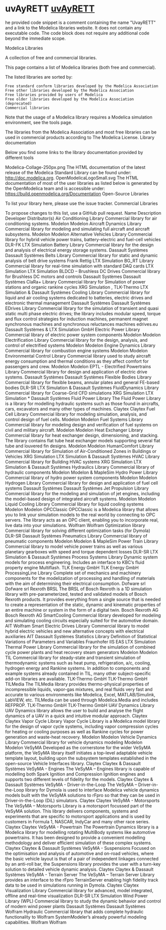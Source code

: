 # uvAyRETT [uvAyRETT]("https://modelica.org/libraries/")

he provided code snippet is a comment containing the name "UvayRETT" and a link to the Modelica libraries website. It does not contain any executable code. The code block does not require any additional code beyond the immediate scope.

Modelica Libraries

A collection of free and commercial libraries.

This page contains a list of Modelica libraries (both free and commercial).

The listed libraries are sorted by:

    Free standard conform libraries developed by the Modelica Association
    Free other libraries developed by the Modelica Association
    Free libraries provided by users of Modelica
    Free older libraries developed by the Modelica Association (deprecated)
    Commercial libraries

Note that the usage of a Modelica library requires a Modelica simulation environment, see the tools page.

The libraries from the Modelica Association and most free libraries can be used in commercial products according to The Modelica License.
Library documentation

Below you find some links to the library documentation provided by different tools
	
Modelica-Collage-250px.png 	The HTML documentation of the latest release of the Modelica Standard Library can be found under: http://doc.modelica.org.
OpenModelicaLogoSmall.svg 	The HTML documentation of most of the user libraries as listed below is generated by the OpenModelica team and is accessible under: https://build.openmodelica.org/Documentation
Open-Source Libraries

To list your library here, please use the issue tracker.
Commercial Libraries

To propose changes to this list, use a GitHub pull request.
Name 	Description 	Developer 	Distributor(s)
Air Conditioning Library 	Commercial library for air conditioning systems. 	Modelon 	Modelon
Aircraft Dynamics Library 	Commercial library for modeling and simulating full aircraft and aircraft subsystems. 	Modelon 	Modelon
Alternative Vehicles Library 	Commercial library for hybrid vehicle power trains, battery-electric and fuel-cell vehicles 	DLR-FK 	LTX Simulation
Battery Library 	Commercial library for the design and analysis of electrical energy storage systems. 	Dassault Systèmes 	Dassault Systèmes
Belts Library 	Commercial library for static and dynamic analysis of belt drive systems 	Frank Rettig 	LTX Simulation
BG_RT Library 	Commercial library for real-time simulation with standard DAQ cards 	LTX Simulation 	LTX Simulation
BLDCD – Brushless DC Drives 	Commercial library for Brushless DC motors and controls 	Dassault Systèmes 	Dassault Systèmes
ClaRa+ Library 	Commercial library for Simulation of power stations and organic rankine cycles 	XRG Simulation , TLK-Thermo 	LTX Simulation & Dassault Systèmes
Cooling Library 	Commercial library for liquid and air cooling systems dedicated to batteries, electric drives and electronic thermal management 	Dassault Systèmes 	Dassault Systèmes
EDrives Library 	Commercial library for the simulation of transient and quasi static multi phase electric drives; the library includes modular speed, torque and flux control strategies for induction machines, permanent magnet synchronous machines and synchronous reluctances machines 	edrives.eu 	Dassault Systèmes & LTX Simulation GmbH
Electric Power Library 	Commercial library of electric power system components 	Modelon 	Modelon
Electrification Library 	Commercial library for the design, analysis, and control of electrified systems 	Modelon 	Modelon
Engine Dynamics Library 	Commercial library for combustion engine systems 	Modelon 	Modelon
Environmental Control Library 	Commercial library used to study aircraft energy consumption and thermal conditions as they affect comfort for passengers and crew. 	Modelon 	Modelon
EPTL - Electrified Powertrains Library 	Commercial library for design and application of electric drive systems. 	Dassault Systèmes 	Dassault Systèmes
Flexible Bodies Library 	Commercial library for flexible beams, annular plates and general FE-based bodies 	DLR-SR 	LTX Simulation & Dassault Systèmes
FluidDynamics Library 	Commercial library for Coarse-Grid CFD simulations 	XRG Simulation 	LTX Simulation * Dassault Systèmes
Fluid Power Library 	The Fluid Power Library is a library for modelling hydraulic systems such as those found in aircrafts, cars, excavators and many other types of machines. 	Claytex 	Claytex
Fuel Cell Library 	Commercial library for modeling simulation, analysis, and control design of fuel cells. 	Modelon 	Modelon
Fuel Systems Library 	Commercial library for modeling design and verification of fuel systems on civil and military aircraft. 	Modelon 	Modelon
Heat Exchanger Library 	Commercial library for heat exchanger design, dimensioning, and stacking. The library contains flat tube heat exchanger models supporting several flat tube and louvered fin designs. 	Modelon 	Modelon
HumanComfort Library 	Commercial library for Simulation of Air-Conditioned Zones in Buildings or Vehicles 	XRG Simulation 	LTX Simulation & Dassault Systèmes
HVAC Library 	Commercial library for Building HVAC systems 	XRG Simulation 	LTX Simulation & Dassault Systèmes
Hydraulics Library 	Commercial library of hydraulic components 	Modelon 	Modelon & MapleSim
Hydro Power Library 	Commercial library of hydro power system components 	Modelon 	Modelon
Hydrogen Library 	Commercial library for design and application of fuel cell systems 	Dassault Systèmes 	Dassault Systèmes
Jet Propulsion Library 	Commercial library for the modeling and simulation of jet engines, including the model-based design of integrated aircraft systems. 	Modelon 	Modelon
Liquid Cooling Library 	Commercial library for liquid cooling systems 	Modelon 	Modelon
OPCClassic 	OPCClassic is a Modelica library that allows you to link your simulation models to the real world by connecting to OPC servers. The library acts as an OPC client, enabling you to incorporate real, live data into your simulations. 	Wolfram 	Wolfram
Optimization library 	Commercial library for solving different optimization tasks (for Dymola) 	DLR-SR 	Dassault Systèmes
Pneumatics Library 	Commercial library of pneumatic components 	Modelon 	Modelon & MapleSim
Power Train Library 	Commercial library to model vehicle power trains as well as various planetary gearboxes with speed and torque dependent losses 	DLR-SR 	LTX Simulation & Dassault Systèmes
Process Systems Library 	Dynamic system models for process engineering. Includes an interface to KBC’s fluid property engine Multiflash. 	TLK Energy GmbH 	TLK Energy GmbH
ProcessingLine Library 	Complete set of mechanics and machinery components for the modelization of processing and handling of materials with the aim of determining their electrical consumption. 	Dofware srl 	Dofware srl
Rexroth BRSL 	The BRSL of Bosch Rexroth is a 1D simulation library with pre-parameterized, tested and validated models of Bosch Rexroth products. It provides everything from a single source that is needed to create a representation of the static, dynamic and kinematic properties of an entire machine or system in the form of a digital twin. 	Bosch Rexroth AG 	Bosch Rexroth AG
SmartCooling 	Commercial library developed for modeling and simulating cooling circuits especially suited for the automotive domain. 	AIT 	Wolfram
Smart Electric Drives Library 	Commercial library to model hybrid electric vehicles and new alternative concepts with electrical auxiliaries 	AIT 	Dassault Systèmes
Statistics Library 	Definition of Statistical Variations of Parameters and Variables 	Fraunhofer IIS EAS 	LTX Simulation
Thermal Power Library 	Commercial library for the simulation of combined cycle power plants and heat recovery steam generators 	Modelon 	Modelon
TIL 	Commercial library for steady-state and transient simulation of thermodynamic systems such as heat pump, refrigeration, a/c, cooling, hydrogen energy and Rankine systems. In addition to components and example systems already contained in TIL, many other subject-specific add-on libraries are available. 	TLK-Thermo GmbH 	TLK-Thermo GmbH
TILMedia 	The TILMedia library provides thermo-physical properties of incompressible liquids, vapor-gas mixtures, and real fluids very fast and accurate to various environments like Modelica, Excel, MATLAB/Simulink, LabVIEW, etc. TILMedia can be used through Modelica.Media and includes REFPROP. 	TLK-Thermo GmbH 	TLK-Thermo GmbH
UAV Dynamics Library 	UAV Dynamics library allows the user to build and analyse the flight dynamics of a UAV in a quick and intuitive modular approach. 	Claytex 	Claytex
Vapor Cycle Library 	Vapor Cycle Library is a Modelica model library for the design of vapor cycle systems, including vapor compression cycles for heating or cooling purposes as well as Rankine cycles for power generation and waste-heat recovery. 	Modelon 	Modelon
Vehicle Dynamics Library 	Commercial library for vehicle dynamics modeling 	Modelon 	Modelon
VeSyMA 	Developed as the cornerstone for the wider VeSyMA platform, the VeSyMA library itself initiates a top-level adaptable vehicle template layout, building upon the subsystem templates established in the open-source Vehicle Interfaces library. 	Claytex 	Claytex & Dassault Systèmes
VeSyMA - Engines 	The VeSyMA – Engines library is capable of modelling both Spark Ignition and Compression Ignition engines and supports two different levels of fidelity for the models. 	Claytex 	Claytex & Dassault Systèmes
VeSyMA - Driver-in-the-Loop 	The VeSyMA – Driver-in-the-Loop library for Dymola is used to interface Modelica vehicle dynamics models built with the VeSyMA solutions to rFpro so that they can be used in Driver-in-the-Loop (DiL) simulators. 	Claytex 	Claytex
VeSyMA - Motorsports 	The VeSyMA – Motorsports Library is a motorsport focussed part of the VeSyMA solution. This library delivers components, systems and experiments that are specific to motorsport applications and is used by customers in Formula 1, NASCAR, IndyCar and many other race series. 	Claytex 	Claytex
VeSyMA - Powertrain 	The Powertrain Dynamics library is a Modelica library for modelling rotating MultiBody systems like automotive powertrains. It has been designed to provide a convenient modelling methodology and deliver efficient simulation of these complex systems. 	Claytex 	Claytex & Dassault Systèmes
VeSyMA - Suspensions 	Focused on the optimisation and analysis of automotive and on-road vehicles, where the basic vehicle layout is that of a pair of independent linkages connected by an anti-roll bar, the Suspensions library provides the user with a turn-key solution to detailed vehicle dynamic analysis. 	Claytex 	Claytex & Dassault Systèmes
VeSyMA - Terrain Server 	The VeSyMA – Terrain Server Library provides an interface to the rFpro TerrainServer enabling high fidelity track data to be used in simulations running in Dymola. 	Claytex 	Claytex
Visualization Library 	Commercial library for advanced, model integrated, offline and real-time visualization 	DLR-SR 	LTX Simulation
Wind Power Library (WPL) 	Commercial library to study the dynamic behavior and control of modern wind power plants 	Dassault Systèmes 	Dassault Systèmes
Wolfram Hydraulic 	Commercial library that adds complete hydraulic functionality to Wolfram SystemModeler’s already powerful modeling capabilities. 	Wolfram 	Wolfram